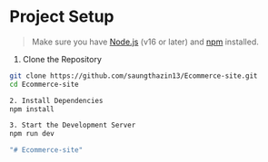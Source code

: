 

#  Project Setup

> Make sure you have [Node.js](https://nodejs.org/) (v16 or later) and [npm](https://www.npmjs.com/) installed.

 1. Clone the Repository
 ```bash
git clone https://github.com/saungthazin13/Ecommerce-site.git
cd Ecommerce-site

2. Install Dependencies
npm install

3. Start the Development Server
npm run dev

"# Ecommerce-site"

